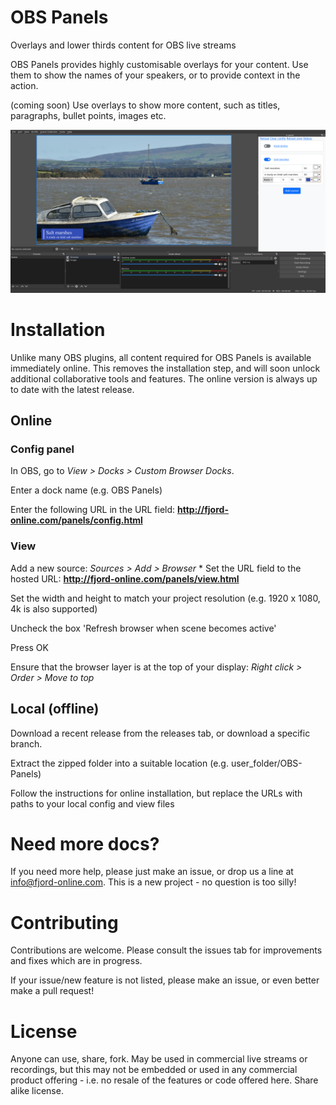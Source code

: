 # OBS Panels
Overlays and lower thirds content for OBS live streams

OBS Panels provides highly customisable overlays for your content. Use them to show the names of your speakers, or to provide context
in the action.

(coming soon) Use overlays to show more content, such as titles, paragraphs, bullet points, images etc.

![OBS Panels example](docs/overview.png?raw=true)

# Installation
Unlike many OBS plugins, all content required for OBS Panels is available immediately online. This removes the installation step,
and will soon unlock additional collaborative tools and features. The online version is always up to date with the latest release.

## Online
### Config panel
In OBS, go to *View > Docks > Custom Browser Docks*.

Enter a dock name (e.g. OBS Panels)

Enter the following URL in the URL field: **http://fjord-online.com/panels/config.html**

### View
Add a new source: *Sources > Add > Browser*
*
Set the URL field to the hosted URL: **http://fjord-online.com/panels/view.html**

Set the width and height to match your project resolution (e.g. 1920 x 1080, 4k is also supported)

Uncheck the box 'Refresh browser when scene becomes active'

Press OK

Ensure that the browser layer is at the top of your display: *Right click > Order > Move to top*

## Local (offline)
Download a recent release from the releases tab, or download a specific branch.

Extract the zipped folder into a suitable location (e.g. user_folder/OBS-Panels)

Follow the instructions for online installation, but replace the URLs with paths to your local config and view files

# Need more docs?
If you need more help, please just make an issue, or drop us a line at info@fjord-online.com. This is a new project - no question is too silly!

# Contributing
Contributions are welcome. Please consult the issues tab for improvements and fixes which are in progress.

If your issue/new feature is not listed, please make an issue, or even better make a pull request!

# License
Anyone can use, share, fork. May be used in commercial live streams or recordings, but this may not be embedded or used in any commercial product offering - i.e. no resale of the features or code offered here. Share alike license.
